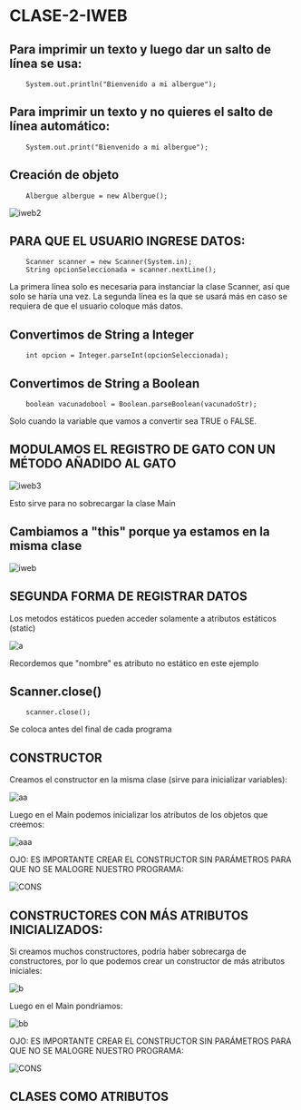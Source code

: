 # CLASE-2-IWEB

## Para imprimir un texto y luego dar un salto de línea se usa:
        System.out.println("Bienvenido a mi albergue");

## Para imprimir un texto y no quieres el salto de línea automático:
        System.out.print("Bienvenido a mi albergue");

## Creación de objeto
        Albergue albergue = new Albergue();
![iweb2](https://github.com/SergioABS0813/CLASE-2-IWEB/assets/134556600/83eb0841-b71e-4dd8-819d-837760a6fc59)

## PARA QUE EL USUARIO INGRESE DATOS:
        Scanner scanner = new Scanner(System.in);
        String opcionSeleccionada = scanner.nextLine();
La primera línea solo es necesaria para instanciar la clase Scanner, así que solo se haría una vez. La segunda línea es la que se usará más en caso se requiera de que el usuario coloque más datos.
## Convertimos de String a Integer
        int opcion = Integer.parseInt(opcionSeleccionada);

## Convertimos de String a Boolean
        boolean vacunadobool = Boolean.parseBoolean(vacunadoStr);
        
Solo cuando la variable que vamos a convertir sea TRUE o FALSE.

## MODULAMOS EL REGISTRO DE GATO CON UN MÉTODO AÑADIDO AL GATO

![iweb3](https://github.com/SergioABS0813/CLASE-2-IWEB/assets/134556600/705156ba-f240-4e5e-8f5a-482b483d9a66)

Esto sirve para no sobrecargar la clase Main

## Cambiamos a "this" porque ya estamos en la misma clase
![iweb](https://github.com/SergioABS0813/CLASE-2-IWEB/assets/134556600/9b1664ae-afd6-4bf5-9fd1-435bac5def48)

## SEGUNDA FORMA DE REGISTRAR DATOS
Los metodos estáticos pueden acceder solamente a atributos estáticos (static)

![a](https://github.com/SergioABS0813/CLASE-2-IWEB/assets/134556600/9a9cb3da-7a35-4c8d-a8ed-3744852f3e23)

Recordemos que "nombre" es atributo no estático en este ejemplo

## Scanner.close()
        scanner.close();
        
Se coloca antes del final de cada programa

## CONSTRUCTOR

Creamos el constructor en la misma clase (sirve para inicializar variables):

![aa](https://github.com/SergioABS0813/CLASE-2-IWEB/assets/134556600/010fb93c-d546-4dad-962b-d2bea7735d73)

Luego en el Main podemos inicializar los atributos de los objetos que creemos:

![aaa](https://github.com/SergioABS0813/CLASE-2-IWEB/assets/134556600/a25b64ef-b723-424d-bf54-73544a8398ba)

OJO: ES IMPORTANTE CREAR EL CONSTRUCTOR SIN PARÁMETROS PARA QUE NO SE MALOGRE NUESTRO PROGRAMA:

![CONS](https://github.com/SergioABS0813/CLASE-2-IWEB/assets/134556600/734d7aae-b3f8-4c68-8291-f0b178a15490)


## CONSTRUCTORES CON MÁS ATRIBUTOS INICIALIZADOS:
Si creamos muchos constructores, podría haber sobrecarga de constructores, por lo que podemos crear un constructor de más atributos iniciales:

![b](https://github.com/SergioABS0813/CLASE-2-IWEB/assets/134556600/1bc5d6d5-c0b7-4e34-9ecd-f38294ebe649)

Luego en el Main pondriamos:

![bb](https://github.com/SergioABS0813/CLASE-2-IWEB/assets/134556600/199a3622-ac07-420d-8ed6-71eed19f17e6)

OJO: ES IMPORTANTE CREAR EL CONSTRUCTOR SIN PARÁMETROS PARA QUE NO SE MALOGRE NUESTRO PROGRAMA:

![CONS](https://github.com/SergioABS0813/CLASE-2-IWEB/assets/134556600/734d7aae-b3f8-4c68-8291-f0b178a15490)

## CLASES COMO ATRIBUTOS





